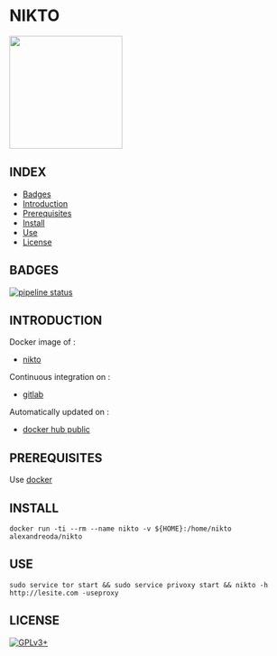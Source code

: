 # NIKTO

<img src="https://www.novainfosec.com/wp-content/uploads/2012/07/nikto-162x300.png" width="200" height="200"/>

## INDEX

- [Badges](#BADGES)
- [Introduction](#INTRODUCTION)
- [Prerequisites](#PREREQUISITESITES)
- [Install](#INSTALL)
- [Use](#USE)
- [License](#LICENSE)

## BADGES

[![pipeline status](https://gitlab.com/oda-alexandre/nikto/badges/master/pipeline.svg)](https://gitlab.com/oda-alexandre/nikto/commits/master)

## INTRODUCTION

Docker image of :

- [nikto](https://cirt.net/Nikto2)

Continuous integration on :

- [gitlab](https://gitlab.com/oda-alexandre/nikto/pipelines)

Automatically updated on :

- [docker hub public](https://hub.docker.com/r/alexandreoda/nikto)

## PREREQUISITES

Use [docker](https://www.docker.com)

## INSTALL

```docker run -ti --rm --name nikto -v ${HOME}:/home/nikto alexandreoda/nikto```

## USE

```sudo service tor start && sudo service privoxy start && nikto -h http://lesite.com -useproxy```

## LICENSE

[![GPLv3+](http://gplv3.fsf.org/gplv3-127x51.png)](https://gitlab.com/oda-alexandre/nikto/blob/master/LICENSE)
